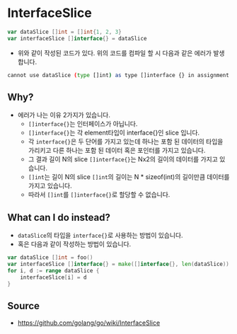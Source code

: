 # InterfaceSlice

```go
var dataSlice []int = []int{1, 2, 3}
var interfaceSlice []interface{} = dataSlice
```

* 위와 같이 작성된 코드가 있다. 위의 코드를 컴파일 할 시 다음과 같은 에러가
  발생합니다. 

```bash
cannot use dataSlice (type []int) as type []interface {} in assignment
```

## Why? 

* 에러가 나는 이유 2가지가 있습니다.
  * `[]interface{}`는 인터페이스가 아닙니다.
  * `[]interface{}`는 각 element타입이 interface{}인 slice 입니다.
  * 각 `interface{}`은 두 단어를 가지고 있는데 하나는 포함 된 데이터의 타입을 
    가리키고 다른 하나는 포함 된 데이터 혹은 포인터를 가지고 있습니다.
  * 그 결과 길이 N의 slice `[]interface{}`는 Nx2의 길이의 데이터를 가지고
    있습니다.
  * `[]int`는 길이 N의 slice `[]int`의 길이는 N * sizeof(int)의 길이만큼 데이터를
    가지고 있습니다.
  * 따라서 `[]int`를 `[]interface{}`로 할당할 수 없습니다.


## What can I do instead?

* `dataSlice`의 타입을 `interface{}`로 사용하는 방법이 있습니다.
* 혹은 다음과 같이 작성하는 방법이 있습니다.

```go
var dataSlice []int = foo()
var interfaceSlice []interface{} = make([]interface{}, len(dataSlice))
for i, d := range dataSlice {
	interfaceSlice[i] = d
}
```

## Source

* https://github.com/golang/go/wiki/InterfaceSlice
